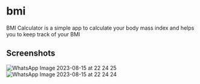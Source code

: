 # bmi

BMI Calculator is a simple app to calculate your body mass index and helps you to keep track of your BMI

##

## Screenshots
![WhatsApp Image 2023-08-15 at 22 24 25](https://github.com/vineetsingh13/BMI-Calculator/assets/80053859/e8c10915-fbe0-4f9a-9d38-bab8a0cd1e98)
![WhatsApp Image 2023-08-15 at 22 24 24](https://github.com/vineetsingh13/BMI-Calculator/assets/80053859/ad1b3426-8395-4846-8d58-830c6284bdf9)


